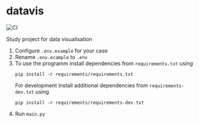 ﻿# datavis
 ![CI](https://github.com/vlaszdunov/datavis/actions/workflows/ci.yaml/badge.svg?branch=main)

Study project for data visualisation

1. Configure `.env.example` for your case
2. Rename `.env.ecample` to `.env`
3. To use the programm install dependencies
   from `requirements.txt` using
   ```
   pip install -r requirements/requirements.txt
   ```
   For development install additional dependencies
   from `requirements-dev.txt` using
   ```
   pip install -r requirements/requirements-dev.txt
   ```
4. Run `main.py`
